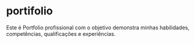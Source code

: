 # portifolio
Este é Portfolio profissional com o objetivo demonstra minhas habilidades, competências, qualificações e experiências.
